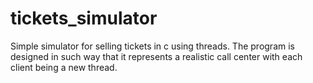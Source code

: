 # tickets_simulator

Simple simulator for selling tickets in c using threads.
The program is designed in such way that it represents a realistic call center
with each client being a new thread.
